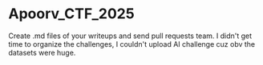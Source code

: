# Apoorv_CTF_2025

Create .md files of your writeups and send pull requests team. I didn't get time to organize the challenges, I couldn't upload AI challenge cuz obv the datasets were huge. 
